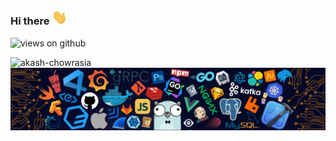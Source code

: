 ### Hi there <img src="https://raw.githubusercontent.com/ABSphreak/ABSphreak/master/gifs/Hi.gif" width="25px">


<!--
**hulkienesuysal/hulkienesuysal** is a ✨ _special_ ✨ repository because its `README.md` (this file) appears on your GitHub profile.

Here are some ideas to get you started:

- 🔭 I’m currently working on ...
- 🌱 I’m currently learning ...
- 👯 I’m looking to collaborate on ...
- 🤔 I’m looking for help with ...
- 💬 Ask me about ...
- 📫 How to reach me: ...
- 😄 Pronouns: ...
- ⚡ Fun fact: ...
-->
<img src="https://komarev.com/ghpvc/?username=hulkienesuysal575&label=Views&color=brightgreen&style=flat-square" alt="views on github" />

<p><img align="left" src="https://github-readme-stats.vercel.app/api/top-langs?username=hulkienesuysal&show_icons=true&locale=en&layout=compact" alt="akash-chowrasia" /></p>
<p align="center"><img src="https://raw.githubusercontent.com/KevinPatel04/KevinPatel04/master/header.png"></p>
